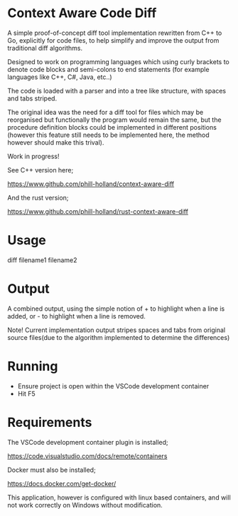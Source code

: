 # Context Aware Code Diff 

A simple proof-of-concept diff tool implementation rewritten from C++ to Go, explicitly for code files, to help simplify and improve the output from traditional diff algorithms.

Designed to work on programming languages which using curly brackets to denote code blocks and semi-colons to end statements (for example languages like C++, C#, Java, etc..)

The code is loaded with a parser and into a tree like structure, with spaces and tabs striped.

The original idea was the need for a diff tool for files which may be reorganised but functionally the program would remain the same, but the procedure definition blocks could be implemented in different positions (however this feature still needs to be implemented here, the method however should make this trival).

Work in progress!

See C++ version here;

https://www.github.com/phill-holland/context-aware-diff

And the rust version;

https://www.github.com/phill-holland/rust-context-aware-diff

# Usage

diff filename1 filename2

# Output

A combined output, using the simple notion of + to highlight when a line is added, or - to highlight when a line is removed.

Note! Current implementation output stripes spaces and tabs from original source files(due to the algorithm implemented to determine the differences)

# Running

- Ensure project is open within the VSCode development container
- Hit F5

# Requirements

The VSCode development container plugin is installed;

https://code.visualstudio.com/docs/remote/containers

Docker must also be installed;

https://docs.docker.com/get-docker/

This application, however is configured with linux based containers, and will not work correctly on Windows without modification.
